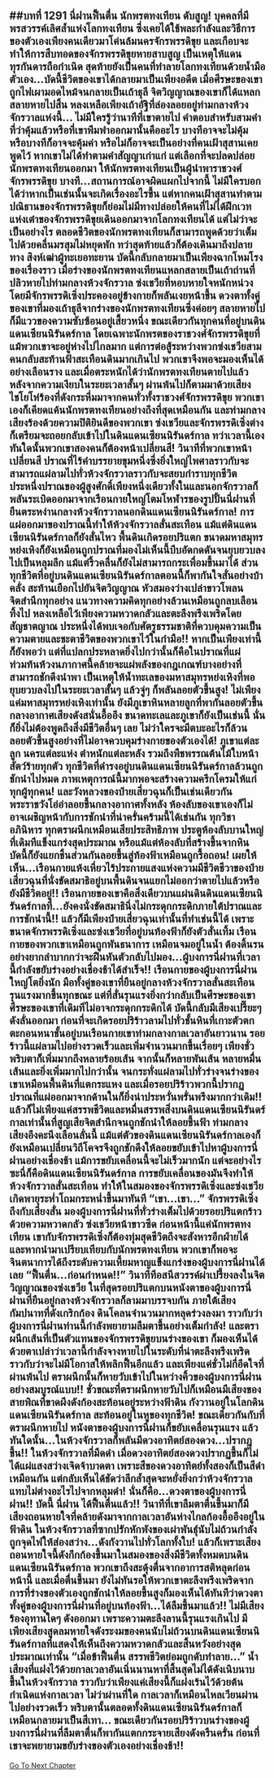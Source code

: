 ##บทที่ 1291 นี่ฝานฟื้นตื่น
นักพรตทงเทียน ดับสูญ!
บุคคลที่มีพรสวรรค์เลิศล้ำแห่งโลกทงเทียน ซึ่งเคยได้ใช้พละกำลังและวิธีการของตัวเองเพียงคนเดียวมาโค่นล้มนครจักรพรรดิขุย และเกือบจะทำให้การสืบทอดของจักรพรรดิขุยหายสาบสูญ เป็นเหตุให้แดนทุรกันดารถือกำเนิด สุดท้ายยังเป็นคนที่ทำลายโลกทงเทียนด้วยน้ำมือตัวเอง...บัดนี้ชีวิตของเขาได้กลายมาเป็นเพียงอดีต เมื่อศีรษะของเขาถูกไฟเผามอดไหม้จนกลายเป็นเถ้าธุลี จิตวิญญาณของเขาก็ได้แหลกสลายหายไปสิ้น
หลงเหลือเพียงเถ้าอัฐิที่ล่องลอยอยู่ท่ามกลางห้วงจักรวาลแห่งนี้...
ไม่มีใครรู้ว่านาทีที่เขาตายไป คำตอบสำหรับสามคำที่ว่าคุ้มแล้วหรือที่เขาพึมพำออกมานั้นคืออะไร บางทีอาจจะไม่คุ้ม หรือบางทีก็อาจจะคุ้มค่า
หรือไม่ก็อาจจะเป็นอย่างที่คนเฝ้าสุสานเคยพูดไว้ หากเขาไม่ได้ทำตามคำสัญญาเก่าแก่ แต่เลือกที่จะปลดปล่อยนักพรตทงเทียนออกมา ให้นักพรตทงเทียนเป็นผู้นำพาราชวงศ์จักรพรรดิขุย บางที...สถานการณ์อาจผิดแผกไปจากนี้
ไม่มีใครบอกได้ว่าหากเป็นเช่นนั้นจะเกิดเรื่องอะไรขึ้น แต่หากคนเฝ้าสุสานทำตามปณิธานของจักรพรรดิขุยก็ย่อมไม่มีทางปล่อยให้คนที่ไม่ได้ฝึกเวทแห่งเต๋าของจักรพรรดิขุยเดินออกมาจากโลกทงเทียนได้
แต่ไม่ว่าจะเป็นอย่างไร ตลอดชีวิตของนักพรตทงเทียนก็สามารถพูดด้วยว่าเต็มไปด้วยคลื่นมรสุมไม่หยุดพัก ทว่าสุดท้ายแล้วก็ต้องเดินมาถึงปลายทาง สิงห์เฒ่าผู้ทะเยอทะยาน บัดนี้กลับกลายมาเป็นเพียงฉากโหมโรงของเรื่องราว
เมื่อร่างของนักพรตทงเทียนแหลกสลายเป็นเถ้าถ่านที่ปลิวหายไปท่ามกลางห้วงจักรวาล ซ่งเชวียที่หอบหายใจหนักหน่วงโดยมีจักรพรรดิเซิ่งประคองอยู่ข้างกายก็พลันเงยหน้าขึ้น ดวงตาทั้งคู่ของเขาที่มองเถ้าธุลีจากร่างของนักพรตทงเทียนซึ่งค่อยๆ สลายหายไปก็มีแววของความซับซ้อนอยู่เสี้ยวหนึ่ง
ขณะเดียวกันทุกคนที่อยู่บนดินแดนเซียนนิรันดร์กาล โดยเฉพาะนักพรตของราชวงศ์จักรพรรดิขุยที่แม้พวกเขาจะอยู่ห่างไปไกลมาก แต่การต่อสู้ระหว่างพวกซ่งเชวียสามคนกลับสะท้านฟ้าสะเทือนดินมากเกินไป พวกเขาจึงพอจะมองเห็นได้อย่างเลือนราง และเมื่อตระหนักได้ว่านักพรตทงเทียนตายไปแล้ว หลังจากความเงียบในระยะเวลาสั้นๆ ผ่านพ้นไปก็ตามมาด้วยเสียงไชโยโห่ร้องที่ดังกระหึ่มมาจากคนทั่วทั้งราชวงศ์จักรพรรดิขุย
พวกเขาเองก็เคียดแค้นนักพรตทงเทียนอย่างถึงที่สุดเหมือนกัน และท่ามกลางเสียงร้องด้วยความปิติยินดีของพวกเขา ซ่งเชวียและจักรพรรดิเซิ่งต่างก็เตรียมจะถอยกลับเข้าไปในดินแดนเซียนนิรันดร์กาล
ทว่าเวลานี้เอง ทันใดนั้นพวกเขาสองคนก็ต้องหน้าเปลี่ยนสี!
วินาทีที่พวกเขาหน้าเปลี่ยนสี ปราณที่ไร้คำบรรยายขุมหนึ่งซึ่งยิ่งใหญ่ไพศาลราวกับจะสามารถแผ่ลามไปทั่วห้วงจักรวาลราวกับจะสยบกำราบทุกชีวิต ประหนึ่งปราณของผู้สูงศักดิ์เพียงหนึ่งเดียวทั้งในและนอกจักรวาลก็พลันระเบิดออกมาจากเรือนกายใหญ่โตมโหฬารของรูปปั้นนี่ฝานที่ยืนตระหง่านกลางห้วงจักรวาลนอกดินแดนเซียนนิรันดร์กาล!
การแผ่ออกมาของปราณนี้ทำให้ห้วงจักรวาลสั่นสะเทือน แม้แต่ดินแดนเซียนนิรันดร์กาลก็ยังสั่นไหว พื้นดินเกิดรอยปริแตก ขนาดมหาสมุทรหย่งเหิงก็ยังเหมือนถูกปราณที่มองไม่เห็นนี้บีบอัดกดดันจนยุบยวบลงไปเป็นหลุมลึก แม้แต่ริ้วคลื่นก็ยังไม่สามารถกระเพื่อมขึ้นมาได้
ส่วนทุกชีวิตที่อยู่บนดินแดนเซียนนิรันดร์กาลตอนนี้ก็พากันใจสั่นอย่างบ้าคลั่ง สะท้านเยือกไปยันจิตวิญญาณ หัวสมองว่างเปล่าขาวโพลน จิตสำนึกทุกอย่าง แนวทางความคิดทุกอย่างล้วนเหมือนถูกลบเลือนทิ้งไป หลงเหลือไว้เพียงความหวาดกลัวและตะลึงพรึงเพริดโดยสัญชาตญาณ ประหนึ่งได้พบเจอกับศัตรูธรรมชาติที่ควบคุมความเป็นความตายและชะตาชีวิตของพวกเขาไว้ในกำมือ!!
หากเป็นเพียงเท่านี้ก็ยังพอว่า แต่ที่แปลกประหลาดยิ่งไปกว่านั้นก็คือในปราณที่แผ่ท่วมท้นห้วงนภากาศนี้คล้ายจะแผ่พลังของกฎเกณฑ์บางอย่างที่สามารถชักดึงนำพา เป็นเหตุให้น้ำทะเลของมหาสมุทรหย่งเหิงที่พอยุบยวบลงไปในระยะเวลาสั้นๆ แล้วจู่ๆ ก็พลันลอยตัวขึ้นสูง!
ไม่เพียงแค่มหาสมุทรหย่งเหิงเท่านั้น ยังมีภูเขาหินหลายลูกที่พากันลอยตัวขึ้นกลางอากาศเสียงดังสนั่นอื้ออึง ขนาดทะเลและภูเขาก็ยังเป็นเช่นนี้ นั่นก็ยิ่งไม่ต้องพูดถึงสิ่งมีชีวิตอื่นๆ เลย ไม่ว่าใครจะมีตบะอะไรก็ล้วนลอยตัวขึ้นสูงอย่างที่ไม่อาจควบคุมร่างกายของตัวเองได้!
ภูเขาแต่ละลูก นครแต่ละแห่ง ตำหนักแต่ละหลัง รวมถึงพืชพรรณต้นไม้ใบหน้า สัตว์ร้ายทุกตัว ทุกชีวิตที่ดำรงอยู่บนดินแดนเซียนนิรันดร์กาลล้วนถูกชักนำไปหมด
ภาพเหตุการณ์นี้มากพอจะสร้างความครึกโครมให้แก่ทุกผู้ทุกคน!
และวังหลวงของป๋ายเสี่ยวฉุนก็เป็นเช่นเดียวกัน พระราชวังโอ่อ่าลอยขึ้นกลางอากาศทั้งหลัง ห้องลับของเขาเองก็ไม่อาจเผชิญหน้ากับการชักนำที่น่าครั่นคร้ามนี้ได้เช่นกัน ทุกวิชาอภินิหาร ทุกตราผนึกเหมือนเสียประสิทธิภาพ ประตูห้องลับบานใหญ่ที่เดิมทีแข็งแกร่งสุดประมาณ หรือแม้แต่ห้องลับที่สร้างขึ้นจากหิน บัดนี้ก็ยังแยกชิ้นส่วนกันลอยขึ้นสู่ท้องฟ้าเหมือนถูกรื้อถอน!
เผยให้เห็น...เรือนกายแห้งเหี่ยวไร้ประกายแสงแห่งความมีชีวิตชีวาของป๋ายเสี่ยวฉุนที่นั่งขัดสมาธิอยู่บนพื้นดินจนแยกไม่ออกว่าตายไปแล้วหรือยังมีชีวิตอยู่!!
เรือนกายของเขาคือสิ่งเดียวบนแผ่นดินดินแดนเซียนนิรันดร์กาลที่...ยังคงนั่งขัดสมาธินิ่งไม่กระดุกกระดิกภายใต้ปราณและการชักนำนี้!!
แล้วก็มีเพียงป๋ายเสี่ยวฉุนเท่านั้นที่ทำเช่นนี้ได้ เพราะขนาดจักรพรรดิเซิ่งและซ่งเชวียที่อยู่บนท้องฟ้าก็ยังตัวสั่นเทิ้ม เรือนกายของพวกเขาเหมือนถูกพันธนาการ เหมือนจมอยู่ในน้ำ ต้องดิ้นรนอย่างยากลำบากกว่าจะฝืนหันตัวกลับไปมอง...ผู้บงการนี่ฝานที่เวลานี้กำลังขยับร่างอย่างเชื่องช้าได้สำเร็จ!!
เรือนกายของผู้บงการนี่ฝานใหญ่โตยิ่งนัก มือทั้งคู่ของเขาที่ยืนอยู่กลางห้วงจักรวาลสั่นสะเทือนรุนแรงมากขึ้นทุกขณะ แต่ที่สั่นรุนแรงยิ่งกว่ากลับเป็นศีรษะของเขา ศีรษะของเขาที่เดิมทีไม่อาจกระดุกกระดิกได้ บัดนี้กลับมีเสียงเปรี๊ยะๆ ดังลั่นออกมา ก่อนที่จะเกิดรอยปริร้าวลามไปทั่วชั้นหินที่เกาะตัวตกตะกอนหนาชั้นอยู่บนเรือนกายเขาท่ามกลางกาลเวลาอันยาวนาน
รอยร้าวนี้แผ่ลามไปอย่างรวดเร็วและเพิ่มจำนวนมากขึ้นเรื่อยๆ เพียงชั่วพริบตาก็เพิ่มมากถึงหลายร้อยเส้น จากนั้นก็หลายพันเส้น หลายหมื่นเส้นและยิ่งเพิ่มมากไปกว่านั้น จนกระทั่งแผ่ลามไปทั่วร่างจนร่างของเขาเหมือนพื้นดินที่แตกระแหง และเมื่อรอยปริร้าวพวกนี้ปรากฏ ปราณที่แผ่ออกมาจากด้านในก็ยิ่งน่าประหวั่นพรั่นพรึงมากกว่าเดิม!!
แล้วก็ไม่เพียงแค่สรรพชีวิตและหมื่นสรรพสิ่งบนดินแดนเซียนนิรันดร์กาลเท่านั้นที่สูญเสียจิตสำนึกจนถูกชักนำให้ลอยขึ้นฟ้า ท่ามกลางเสียงอึงคะนึงเลือนลั่นนี้ แม้แต่ตัวของดินแดนเซียนนิรันดร์กาลเองก็ยังเหมือนเปลี่ยนวิถีโคจรจึงถูกชักดึงให้ลอยขยับเข้าไปหาผู้บงการนี่ฝานอย่างเชื่องช้า
แม้การขยับเคลื่อนนี้จะไม่เร็วมากนัก แต่จะอย่างไรซะนี่ก็คือดินแดนเซียนนิรันดร์กาล การขยับเคลื่อนของมันจึงทำให้ห้วงจักรวาลสั่นสะเทือน ทำให้ในสมองของจักรพรรดิเซิ่งและซ่งเชวียเกิดพายุระห่ำโถมกระหน่ำขึ้นมาทันที
“เขา...เขา...” จักรพรรดิเซิ่งถึงกับเสียงสั่น มองผู้บงการนี่ฝานที่ทั่วร่างเต็มไปด้วยรอยปริแตกร้าวด้วยความหวาดกลัว
ซ่งเชวียหน้าขาวซีด ก่อนหน้านี้แค่นักพรตทงเทียน เขากับจักรพรรดิเซิ่งก็ต้องทุ่มสุดชีวิตถึงจะสังหารอีกฝ่ายได้ และหากนำมาเปรียบเทียบกับนักพรตทงเทียน พวกเขาก็พอจะจินตนาการได้ถึงระดับความเหี้ยมหาญแข็งแกร่งของผู้บงการนี่ฝานได้เลย
“ฟื้นตื่น...ก่อนกำหนด!!” วินาทีทีอสนีสวรรค์ผ่าเปรี้ยงลงในจิตวิญญาณของซ่งเชวีย ในที่สุดรอยปริแตกบนหนังตาของผู้บงการนี่ฝานที่ยืนอยู่กลางห้วงจักรวาลก็ลามมาบรรจบกัน ภายใต้เสียงกัมปนาทที่ดังเกริกก้อง ดินโคลนจำนวนมากหลุดร่วงลงมา ราวกับว่าผู้บงการนี่ฝานท่านนี้กำลังพยายามลืมตาขึ้นอย่างเต็มกำลัง!
และตราผนึกเส้นที่เป็นตัวแทนของจักรพรรดิขุยบนร่างของเขา ก็มองเห็นได้ด้วยตาเปล่าว่าเวลานี้กำลังจางหายไปในระดับที่น่าตะลึงพรึงเพริด ราวกับว่าจะไม่มีโอกาสให้พลิกฟื้นอีกแล้ว และเพียงแค่ชั่วไม่กี่อึดใจที่ผ่านพ้นไป ตราผนึกนั้นก็หายวับเข้าไปในหว่างคิ้วของผู้บงการนี่ฝานอย่างสมบูรณ์แบบ!!
ชั่วขณะที่ตราผนึกหายวับไปก็เหมือนมีเสียงของสายพิณที่ขาดผึงดังก้องสะท้อนอยู่ระหว่างฟ้าดิน กังวานอยู่ในโลกดินแดนเซียนนิรันดร์กาล สะท้อนอยู่ในหูของทุกชีวิต!
ขณะเดียวกันกับที่ตราผนึกหายไป หนังตาของผู้บงการนี่ฝานก็ขยับเคลื่อนรุนแรง แล้วทันใดนั้น...ในห้วงจักรวาลก็พลันมีดวงอาทิตย์สองดวง...ปรากฎขึ้น!!
ในห้วงจักรวาลที่มืดดำ เมื่อดวงอาทิตย์สองดวงปรากฏขึ้นก็ไม่ได้แผ่แสงสว่างเจิดจ้าบาดตา เพราะสีของดวงอาทิตย์ทั้งสองก็เป็นสีดำเหมือนกัน แต่กลับเห็นได้ชัดว่าลึกล้ำสุดจะหยั่งยิ่งกว่าห้วงจักรวาล แทบไม่ต่างอะไรไปจากหลุมดำ!
นั่นก็คือ...ดวงตาของผู้บงการนี่ฝาน!!
บัดนี้ นี่ฝาน ได้ฟื้นตื่นแล้ว!!
วินาทีที่เขาลืมตาตื่นขึ้นมาก็มีเสียงถอนหายใจที่คล้ายดังมาจากกาลเวลาอันห่างไกลก้องอื้ออึงอยู่ในฟ้าดิน ในห้วงจักรวาลที่ซากปรักหักพังของเผ่าพันธุ์นับไม่ถ้วนกำลังถูกจุดไฟให้ส่องสว่าง...ดังกังวานไปทั่วโลกทั้งใบ!
แล้วก็เพราะเสียงถอนหายใจนี้ดังกึกก้องขึ้นมาในสมองของสิ่งมีชีวิตทั้งหมดบนดินแดนเซียนนิรันดร์กาล พวกเขาถึงสะดุ้งตื่นจากอาการสติหลุดก่อนหน้านี้ และเมื่อตื่นขึ้นมา ยังไม่ทันรอให้พวกเขาตะลึงพรึงเพริดจากการที่ร่างของตัวเองถูกชักนำให้ลอยขึ้นสูงก็มองเห็นได้ทันทีว่าดวงตาทั้งคู่ของผู้บงการนี่ฝานที่อยู่บนท้องฟ้า...ได้ลืมขึ้นมาแล้ว!!
ไม่มีเสียงร้องอุทานใดๆ ดังออกมา เพราะความตะลึงลานนี้รุนแรงเกินไป มีเพียงเสียงสูดลมหายใจดังระงมของคนนับไม่ถ้วนบนดินแดนเซียนนิรันดร์กาลที่แสดงให้เห็นถึงความหวาดกลัวและสิ้นหวังอย่างสุดประมาณเท่านั้น
“เมื่อข้าฟื้นตื่น สรรพชีวิตย่อมถูกดับทำลาย...” น้ำเสียงที่แฝงไว้ด้วยกาลเวลาอันเนิ่นนานหาที่สิ้นสุดไม่ได้ดังเนิบนาบขึ้นในห้วงจักรวาล ราวกับว่าเพียงแค่เสียงนี้ก็แฝงเร้นไว้ด้วยต้นกำเนิดแห่งกาลเวลา ไม่ว่าผ่านที่ใด กาลเวลาก็เหมือนไหลเวียนผ่านไปอย่างรวดเร็ว
พริบตานั้นตลอดทั้งดินแดนเซียนนิรันดร์กาลก็เหมือนกลายมาเป็นสีเทา...
ขณะเดียวกันรอยปริร้าวบนร่างของผู้บงการนี่ฝานที่ลืมตาตื่นก็พากันแตกกระจายเสียงดังครืนครั่น ก่อนที่เขาจะพยายามขยับร่างของตัวเองอย่างเชื่องช้า!!
------


[Go To Next Chapter]( ./265.md)